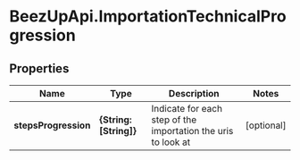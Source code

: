 # BeezUpApi.ImportationTechnicalProgression

## Properties
Name | Type | Description | Notes
------------ | ------------- | ------------- | -------------
**stepsProgression** | **{String: [String]}** | Indicate for each step of the importation the uris to look at | [optional] 


